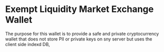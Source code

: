 # Exempt Liquidity Market Exchange Wallet
The purpose for this wallet is to provide a safe and private cryptocurrency wallet that does not store PII or private keys on sny server but uses the client side indexd DB,
